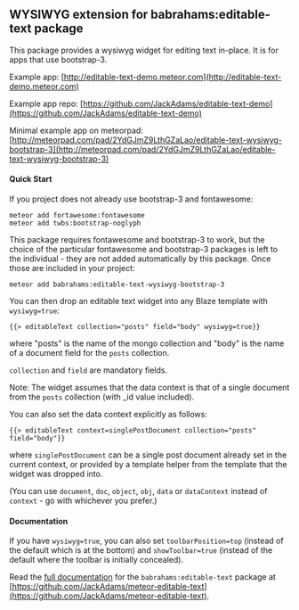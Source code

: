 WYSIWYG extension for babrahams:editable-text package
-----------------------------------------------------

This package provides a wysiwyg widget for editing text in-place. It is for apps that use bootstrap-3.

Example app: [http://editable-text-demo.meteor.com](http://editable-text-demo.meteor.com)

Example app repo: [https://github.com/JackAdams/editable-text-demo](https://github.com/JackAdams/editable-text-demo)

Minimal example app on meteorpad: [http://meteorpad.com/pad/2YdGJmZ9LthGZaLao/editable-text-wysiwyg-bootstrap-3](http://meteorpad.com/pad/2YdGJmZ9LthGZaLao/editable-text-wysiwyg-bootstrap-3)

#### Quick Start

If you project does not already use bootstrap-3 and fontawesome:

	meteor add fortawesome:fontawesome
    meteor add twbs:bootstrap-noglyph

This package requires fontawesome and bootstrap-3 to work, but the choice of the particular fontawesome and bootstrap-3 packages is left to the individual - they are not added automatically by this package. Once those are included in your project:

	meteor add babrahams:editable-text-wysiwyg-bootstrap-3

You can then drop an editable text widget into any Blaze template with `wysiwyg=true`:

	{{> editableText collection="posts" field="body" wysiwyg=true}}
	
where "posts" is the name of the mongo collection and "body" is the name of a document field for the `posts` collection.

`collection` and `field` are mandatory fields.

Note: The widget assumes that the data context is that of a single document from the `posts` collection (with _id value included).

You can also set the data context explicitly as follows:

    {{> editableText context=singlePostDocument collection="posts" field="body"}}

where `singlePostDocument` can be a single post document already set in the current context, or provided by a template helper from the template that the widget was dropped into.

(You can use `document`, `doc`, `object`, `obj`, `data` or `dataContext` instead of `context` - go with whichever you prefer.)

#### Documentation

If you have `wysiwyg=true`, you can also set `toolbarPosition=top` (instead of the default which is at the bottom) and `showToolbar=true` (instead of the default where the toolbar is initially concealed).

Read the [full documentation](https://github.com/JackAdams/meteor-editable-text#editable-text-for-meteor) for the `babrahams:editable-text` package at [https://github.com/JackAdams/meteor-editable-text](https://github.com/JackAdams/meteor-editable-text).